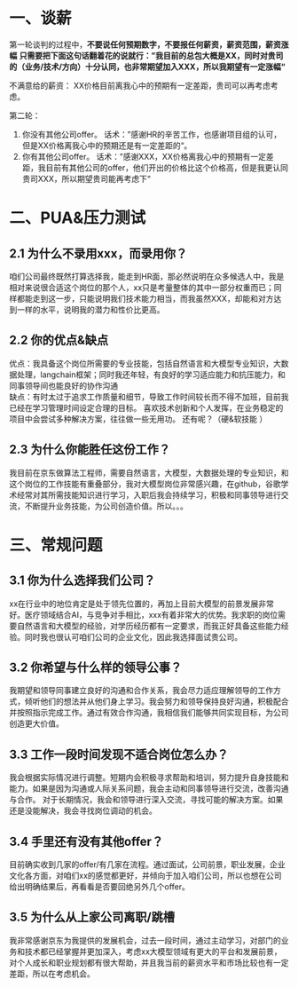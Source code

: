 # 一、谈薪
第一轮谈判的过程中，**不要说任何预期数字，不要报任何薪资，薪资范围，薪资涨幅**
**只需要把下面这句话翻着花的说就行：”我目前的总包大概是XX，同时对贵司的（业务/技术/方向）十分认同，也非常期望加入XXX，所以我期望有一定涨幅“**

不满意给的薪资：
XX价格目前离我心中的预期有一定差距，贵司可以再考虑考虑。

第二轮：
1. 你没有其他公司offer。
话术：”感谢HR的辛苦工作，也感谢项目组的认可，但是XX价格离我心中的预期还是有一定差距的“。
2. 你有其他公司offer。
话术：”感谢XXX，XX价格离我心中的预期有一定差距，我目前有其他公司的offer，他们开出的价格比这个价格高，但是我更认同贵司XXX，所以期望贵司能再考虑下“

# 二、PUA&压力测试

## 2.1 为什么不录用xxx，而录用你？
咱们公司最终既然打算选择我，能走到HR面，那必然说明在众多候选人中，我是相对来说很合适这个岗位的那个人，xx只是考量整体的其中一部分权重而已；同样都能走到这一步，只能说明我们技术能力相当，而我虽然XXX，却能和对方达到一样的水平，说明我的潜力和性价比更高。
## 2.2 你的优点&缺点
优点：我具备这个岗位所需要的专业技能，包括自然语言和大模型专业知识，大数据处理，langchain框架；同时我还年轻，有良好的学习适应能力和抗压能力，和同事领导间也能良好的协作沟通  
缺点：有时太过于追求工作质量和细节，导致工作时间较长而不得不加班，目前我已经在学习管理时间设定合理的目标。
喜欢技术创新和个人发挥，在业务稳定的项目中会尝试多种解决方案，往往做一些无用功。
还有呢？（硬&软技能 ）
## 2.3 为什么你能胜任这份工作？
我目前在京东做算法工程师，需要自然语言，大模型，大数据处理的专业知识，和这个岗位的工作技能有重叠部分，我对大模型岗位非常感兴趣，在github，谷歌学术经常对其所需技能知识进行学习，入职后我会持续学习，积极和同事领导进行交流，不断提升业务技能，为公司创造价值。所以。。。
# 三、常规问题
## 3.1 你为什么选择我们公司？
xx在行业中的地位肯定是处于领先位置的，再加上目前大模型的前景发展非常好。医疗领域结合AI，与竞争对手相比，xxx有着非常大的优势。我求职的岗位需要自然语言和大模型的经验，对学历经历都有一定要求，而我正好具备这些能力经验。同时我也很认可咱们公司的企业文化，因此我选择面试贵公司。
## 3.2 你希望与什么样的领导公事？
我期望和领导同事建立良好的沟通和合作关系，我会尽力适应理解领导的工作方式，倾听他们的想法并从他们身上学习。我会努力和领导保持良好沟通，积极配合并按照指示完成工作。通过有效合作沟通，我相信我们能够共同实现目标，为公司创造更大价值。
## 3.3 工作一段时间发现不适合岗位怎么办？
我会根据实际情况进行调整。短期内会积极寻求帮助和培训，努力提升自身技能和能力。如果是因为沟通或人际关系问题，我会主动和同事领导进行交流，改善沟通与合作。
对于长期情况，我会和领导进行深入交流，寻找可能的解决方案。如果还是没能解决，我会寻找岗位调动的机会。
## 3.4 手里还有没有其他offer？
目前确实收到几家的offer/有几家在流程。通过面试，公司前景，职业发展，企业文化各方面，对咱们xx的感觉都更好，并倾向于加入咱们公司，所以也想在公司给出明确结果后，再看看是否要回绝另外几个offer。
## 3.5 为什么从上家公司离职/跳槽
我非常感谢京东为我提供的发展机会，过去一段时间，通过主动学习，对部门的业务和技术都已经掌握并更加深入，考虑xx大模型领域有更大的平台和发展前景，对个人成长和职业规划都有很大帮助，并且我当前的薪资水平和市场比较也有一定差距，所以在考虑机会。

